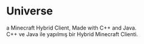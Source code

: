 # Universe
a Minecraft Hybrid Client, Made with C++ and Java.                                                                                                                     
C++ ve Java ile yapılmış bir Hybrid Minecraft Clienti.
